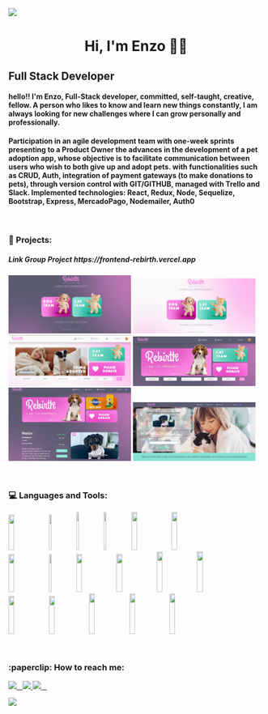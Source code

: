 ![](https://www.wallpapertip.com/wmimgs/54-545843_graphic-design.jpg)
<h1 align="center">
Hi, I'm Enzo 👋🏻
</h1>
<h2>
Full Stack Developer 
</h2>
<h4>
hello!! I'm Enzo, Full-Stack developer, committed, self-taught, creative, fellow. A person who likes to know and learn new things constantly, I am always looking for new challenges where I can grow personally and professionally.
</h4>
<h4>
Participation in an agile development team with one-week sprints presenting to a Product Owner the advances in the development of a pet adoption app, whose objective is to facilitate communication between users who wish to both give up and adopt pets. with functionalities such as CRUD, Auth, integration of payment gateways (to make donations to pets), through version control with GIT/GITHUB, managed with Trello and Slack.
Implemented technologies: React, Redux, Node, Sequelize, Bootstrap, Express, MercadoPago, Nodemailer, Auth0
</h4>
&nbsp;&nbsp;
<h3> 🚀 Projects: </h3>
<h5>Link Group Project https://frontend-rebirth.vercel.app</h5>
<p>
<code><img width="48%" height="50%" src="https://github.com/Enzosanchezz/Enzosanchezz/blob/3fd71f64c4cba8d7aae92e5cfc9c8d47e58d5fe8/screen%20landing.png"></code>
<code><img width="48%" height="50%" src="https://github.com/Enzosanchezz/Enzosanchezz/blob/3fd71f64c4cba8d7aae92e5cfc9c8d47e58d5fe8/screnn%20landing%20claro.png"></code>
<code><img width="48%" height="50%" src="https://github.com/Enzosanchezz/Enzosanchezz/blob/3fd71f64c4cba8d7aae92e5cfc9c8d47e58d5fe8/screen%20header%20claro.png"></code>
<code><img width="48%" height="50%" src="https://github.com/Enzosanchezz/Enzosanchezz/blob/3fd71f64c4cba8d7aae92e5cfc9c8d47e58d5fe8/screen%20header.png"></code>
<code><img width="48%" height="50%" src="https://github.com/Enzosanchezz/Enzosanchezz/blob/3fd71f64c4cba8d7aae92e5cfc9c8d47e58d5fe8/screen%20detail.png"></code>
<code><img width="48%" height="50%" src="https://github.com/Enzosanchezz/Enzosanchezz/blob/3fd71f64c4cba8d7aae92e5cfc9c8d47e58d5fe8/screen%20donation.png"></code>
</p>
&nbsp;&nbsp;
<h3> 💻 Languages and Tools: </h3>

<p>
  <code><img width="15%" height="70px" src="https://cdn.iconscout.com/icon/free/png-256/javascript-2752148-2284965.png"></code>
  <code><img width="10%" height="70px" src="https://cdn-icons-png.flaticon.com/512/1216/1216733.png"></code>
  <code><img width="10%" height="75px" src="https://cdn-icons-png.flaticon.com/512/5968/5968242.png"></code>
  <code><img width="10%" height="75px" src="https://i.pinimg.com/originals/6b/a5/e8/6ba5e8c2a205b64cbfdf5b25bd9e4c22.png"></code>
  <code><img width="15%" height="75px" src="https://freepikpsd.com/file/2019/10/bootstrap-icon-png-2.png"></code>
  <code><img width="15%" height="75px" src="https://qreat.tech/wp-content/uploads/2022/05/reactjs-thumb.jpg"></code>
   <br />
  <code><img width="15%" height="75px" src="https://miro.medium.com/max/312/1*SRL22ADht1NU4LXUeU4YVg.png"></code>
  <code><img width="10%" height="75px" src="https://the-guild.dev/blog-assets/nodejs-esm/nodejs_logo.png"></code>
  <code><img width="15%" height="75px" src="https://manticore-labs.com/wp-content/uploads/2019/02/express.png"></code>
  <code><img width="15%" height="75px" src="https://cdn.icon-icons.com/icons2/2415/PNG/512/postgresql_original_wordmark_logo_icon_146392.png"></code>
  <code><img width="15%" height="80px" src="https://icons-for-free.com/iconfiles/png/512/sequelize+original+wordmark-1324760571504800502.png"></code>
  <code><img width="15%" height="80px" src="https://i0.wp.com/community.nodemailer.com/wp-content/uploads/2015/10/n2-2.png?fit=422%2C360&ssl=1"></code>
  <br />
  <code><img width="15%" height="75px" src="https://100seguro.com.ar/wp-content/uploads/2020/07/auth0-logo-whitebg.png"></code>
  <code><img width="15%" height="75px" src="https://1000marcas.net/wp-content/uploads/2020/02/GitHub-logo-1.jpg"></code>
  <code><img width="15%" height="80px" src="https://www.freelogovectors.net/svg05/heroku-logo.svg"></code>
  <code><img width="15%" height="80px" src="https://www.svgrepo.com/show/354512/vercel.svg"></code>
  <code><img width="15%" height="80px" src="https://www.actualidadiphone.com/wp-content/uploads/2018/03/Trello-830x400.jpg"></code>
  <br />
</p>
&nbsp;&nbsp;
<h3>:paperclip: How to reach me: </h3>
<span >
<a href="https://www.linkedin.com/in/enzogsanchezdeveloper/" ><img width="5%" src="https://upload.wikimedia.org/wikipedia/commons/thumb/c/ca/LinkedIn_logo_initials.png/640px-LinkedIn_logo_initials.png"> &nbsp;
<a href="mailto:enzosanchez771@gmail.com" ><img width="5%" src="https://cdn-icons-png.flaticon.com/512/5968/5968534.png">
 <a href="https://wa.me/+5493855049632" ><img width="7%" src="https://www.freepnglogos.com/uploads/whatsapp-logo-light-green-png-0.png">
</span>
&nbsp;&nbsp;
  <p>
    <a href="https://visitcount.itsvg.in">
      <img src="https://visitcount.itsvg.in/api?id=enzosanchez&label=Profile%20Views&color=1&icon=5&pretty=true" />
    </a>
  </p>
